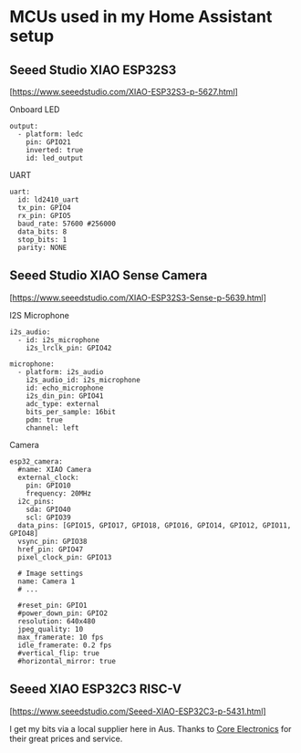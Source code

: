 # MCUs used in my Home Assistant setup

## Seeed Studio XIAO ESP32S3

[https://www.seeedstudio.com/XIAO-ESP32S3-p-5627.html]


Onboard LED
```
output:
  - platform: ledc
    pin: GPIO21
    inverted: true
    id: led_output
```

UART
```
uart:
  id: ld2410_uart
  tx_pin: GPIO4
  rx_pin: GPIO5
  baud_rate: 57600 #256000
  data_bits: 8
  stop_bits: 1
  parity: NONE
```

## Seeed Studio XIAO Sense Camera

[https://www.seeedstudio.com/XIAO-ESP32S3-Sense-p-5639.html]

I2S Microphone
```
i2s_audio:
  - id: i2s_microphone
    i2s_lrclk_pin: GPIO42

microphone:
  - platform: i2s_audio
    i2s_audio_id: i2s_microphone
    id: echo_microphone
    i2s_din_pin: GPIO41
    adc_type: external
    bits_per_sample: 16bit
    pdm: true
    channel: left
```
Camera
```
esp32_camera:
  #name: XIAO Camera
  external_clock:
    pin: GPIO10
    frequency: 20MHz
  i2c_pins:
    sda: GPIO40
    scl: GPIO39
  data_pins: [GPIO15, GPIO17, GPIO18, GPIO16, GPIO14, GPIO12, GPIO11, GPIO48]
  vsync_pin: GPIO38
  href_pin: GPIO47
  pixel_clock_pin: GPIO13

  # Image settings
  name: Camera 1
  # ...

  #reset_pin: GPIO1
  #power_down_pin: GPIO2
  resolution: 640x480
  jpeg_quality: 10
  max_framerate: 10 fps
  idle_framerate: 0.2 fps
  #vertical_flip: true
  #horizontal_mirror: true
```


  ## Seeed XIAO ESP32C3 RISC-V

  [https://www.seeedstudio.com/Seeed-XIAO-ESP32C3-p-5431.html]


  I get my bits via a local supplier here in Aus. Thanks to [Core Electronics](https://core-electronics.com.au/) for their great prices and service.

  

  
  
